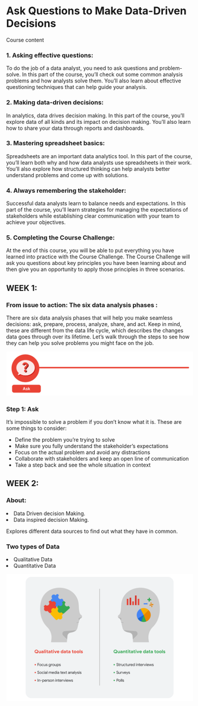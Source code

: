 # Ask Questions to Make Data-Driven Decisions 

Course content

### 1. Asking effective questions: 
To do the job of a data analyst, you need to ask questions and problem-solve. In this part of the course, you’ll check out some common analysis problems and how analysts solve them. You’ll also learn about effective questioning techniques that can help guide your analysis.

### 2. Making data-driven decisions:
 In analytics, data drives decision making. In this part of the course, you’ll explore data of all kinds and its impact on decision making. You’ll also learn how to share your data through reports and dashboards.

### 3. Mastering spreadsheet basics: 
Spreadsheets are an important data analytics tool. In this part of the course, you’ll learn both why and how data analysts use spreadsheets in their work. You’ll also explore how structured thinking can help analysts better understand problems and come up with solutions. 

### 4. Always remembering the stakeholder: 
Successful data analysts learn to balance needs and expectations. In this part of the course, you’ll learn strategies for managing the expectations of stakeholders while establishing clear communication with your team to achieve your objectives.  
### 5. Completing the Course Challenge: 
At the end of this course, you will be able to put everything you have learned into practice with the Course Challenge. The Course Challenge will ask you questions about key principles you have been learning about and then give you an opportunity to apply those principles in three scenarios. 

## WEEK 1:

### From issue to action: The six data analysis phases :
There are six data analysis phases that will help you make seamless decisions: ask, prepare, process, analyze, share, and act. Keep in mind, these are different from the data life cycle, which describes the changes data goes through over its lifetime. Let’s walk through the steps to see how they can help you solve problems you might face on the job.

![](image/1.png)

### Step 1: Ask

It’s impossible to solve a problem if you don’t know what it is. These are some things to consider:

- Define the problem you’re trying to solve 
- Make sure you fully understand the stakeholder’s expectations
- Focus on the actual problem and avoid any distractions
- Collaborate with stakeholders and keep an open line of communication
- Take a step back and see the whole situation in context


## WEEK 2:

### About:

 <li> Data Driven decision Making.
 <li> Data inspired decision Making.
  
Explores different data sources to find out what they have in common.
  
### Two types of Data 
  <li>  Qualitative Data
  <li> Quantitative Data
  
  
  ![](week2.png)

